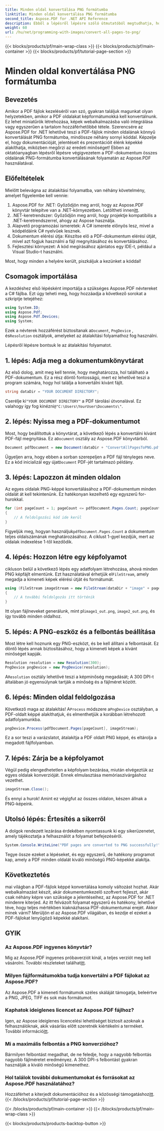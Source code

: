 ```yaml
---
title: Minden oldal konvertálása PNG formátumba
linktitle: Minden oldal konvertálása PNG formátumba
second_title: Aspose.PDF for .NET API Reference
description: Ebből a lépésről lépésre szóló útmutatóból megtudhatja, hogyan konvertálhat PDF-oldalakat PNG-formátumba az Aspose.PDF for .NET használatával. Tökéletes fejlesztők és rajongók számára.
weight: 60
url: /hu/net/programming-with-images/convert-all-pages-to-png/
---
```


{{< blocks/products/pf/main-wrap-class >}}
{{< blocks/products/pf/main-container >}}
{{< blocks/products/pf/tutorial-page-section >}}

# Minden oldal konvertálása PNG formátumba

## Bevezetés

Amikor a PDF fájlok kezeléséről van szó, gyakran találjuk magunkat olyan helyzetekben, amikor a PDF oldalakat képformátumokká kell konvertálnunk. Ez lehet miniatűrök létrehozása, képek webalkalmazásba való integrálása vagy egyszerűen a tartalom hozzáférhetőbbé tétele. Szerencsére az Aspose.PDF for .NET lehetővé teszi a PDF-fájlok minden oldalának könnyű konvertálását PNG formátumba, mindössze néhány sornyi kóddal. Képzelje el, hogy dokumentációját, jelentéseit és prezentációit élénk képekké alakíthatja, miközben megőrzi az eredeti minőséget! Ebben az oktatóanyagban lépésről lépésre végigvezetem a PDF-dokumentum összes oldalának PNG-formátumba konvertálásának folyamatán az Aspose.PDF használatával. 

## Előfeltételek

Mielőtt belevágna az átalakítási folyamatba, van néhány követelmény, amelyet figyelembe kell vennie:

1. Aspose.PDF for .NET: Győződjön meg arról, hogy az Aspose.PDF könyvtár telepítve van a .NET-környezetben. Letöltheti innen[itt](https://releases.aspose.com/pdf/net/).
2. .NET-keretrendszer: Győződjön meg arról, hogy projektje kompatibilis a .NET-keretrendszerrel, ahogy az Aspose használja.
3. Alapvető programozási ismeretek: A C# ismerete előnyös lesz, mivel a kódpéldáink C# nyelvűek lesznek.
4. Dokumentum elérési útja: Készítse elő a PDF-dokumentum elérési útját, mivel azt fogjuk használni a fájl megnyitásához és konvertálásához.
5. Fejlesztési környezet: A kód megírásához ajánlatos egy IDE-t, például a Visual Studio-t használni. 

Most, hogy minden a helyére került, piszkáljuk a kezünket a kóddal!

## Csomagok importálása

A kezdéshez első lépésként importálja a szükséges Aspose.PDF névtereket a C# fájlba. Ezt úgy teheti meg, hogy hozzáadja a következő sorokat a szkriptje tetejéhez:

```csharp
using System.IO;
using Aspose.Pdf;
using Aspose.Pdf.Devices;
using System;
```

 Ezek a névterek hozzáférést biztosítanak a`Document`, `PngDevice` , és`Resolution` osztályok, amelyeket az átalakítási folyamathoz fog használni.

Lépésről lépésre bontsuk le az átalakítási folyamatot.

## 1. lépés: Adja meg a dokumentumkönyvtárat

Az első dolog, amit meg kell tennie, hogy meghatározza, hol található a PDF-dokumentum. Ez a rész döntő fontosságú, mert ez lehetővé teszi a program számára, hogy hol találja a konvertálni kívánt fájlt.

```csharp
string dataDir = "YOUR DOCUMENT DIRECTORY";
```

 Cserélje ki`"YOUR DOCUMENT DIRECTORY"` a PDF tárolási útvonalával. Ez valahogy így fog kinézni`@"C:\Users\YourUser\Documents\"`.

## 2. lépés: Nyissa meg a PDF-dokumentumot

 Most, hogy beállítottuk a könyvtárat, a következő lépés a konvertálni kívánt PDF-fájl megnyitása. Ez a`Document` osztály az Aspose.PDF könyvtárból.

```csharp
Document pdfDocument = new Document(dataDir + "ConvertAllPagesToPNG.pdf");
```

 Ügyeljen arra, hogy ebben a sorban szerepeljen a PDF fájl tényleges neve. Ez a kód inicializál egy újat`Document` PDF-jét tartalmazó példány.

## 3. lépés: Lapozzon át minden oldalon

Az egyes oldalak PNG-képpé konvertálásához a PDF-dokumentum minden oldalát át kell tekintenünk. Ez hatékonyan kezelhető egy egyszerű for-hurokkal.

```csharp
for (int pageCount = 1; pageCount <= pdfDocument.Pages.Count; pageCount++)
{
    // A feldolgozási kód ide kerül
}
```

 Figyeljük meg, hogyan használjuk`pdfDocument.Pages.Count` a dokumentum teljes oldalszámának meghatározásához. A ciklust 1-gyel kezdjük, mert az oldalak indexelése 1-től kezdődik.

## 4. lépés: Hozzon létre egy képfolyamot

 cikluson belül a következő lépés egy adatfolyam létrehozása, ahová minden PNG képfájlt elmentünk. Ezt használatával érhetjük el`FileStream`, amely megadja a kimeneti képek elérési útját és formátumát.

```csharp
using (FileStream imageStream = new FileStream(dataDir + "image" + pageCount + "_out.png", FileMode.Create))
{
    // A további feldolgozás itt történik
}
```

 Itt olyan fájlneveket generálunk, mint pl`image1_out.png`, `image2_out.png`, és így tovább minden oldalhoz.

## 5. lépés: A PNG-eszköz és a felbontás beállítása

Most létre kell hoznunk egy PNG-eszközt, és be kell állítani a felbontását. Ez döntő lépés annak biztosításához, hogy a kimeneti képek a kívánt minőséget kapják.

```csharp
Resolution resolution = new Resolution(300);
PngDevice pngDevice = new PngDevice(resolution);
```

 A`Resolution` osztály lehetővé teszi a képminőség megadását; A 300 DPI-t általában jó egyensúlynak tartják a minőség és a fájlméret között.

## 6. lépés: Minden oldal feldolgozása

 Következő maga az átalakítás! A`Process` módszere a`PngDevice` osztályban, a PDF-oldalt képpé alakíthatjuk, és elmenthetjük a korábban létrehozott adatfolyamunkba.

```csharp
pngDevice.Process(pdfDocument.Pages[pageCount], imageStream);
```

Ez a sor teszi a varázslatot, átalakítja a PDF oldalt PNG képpé, és eltárolja a megadott fájlfolyamban.

## 7. lépés: Zárja be a képfolyamot

Végül pedig elengedhetetlen a képfolyam bezárása, miután elvégeztük az egyes oldalak konverzióját. Ennek elmulasztása memóriaszivárgáshoz vezethet.

```csharp
imageStream.Close();
```

És ennyi a hurok! Amint ez végigfut az összes oldalon, készen állnak a PNG-képeink.

## Utolsó lépés: Értesítés a sikerről

A dolgok rendezett lezárása érdekében nyomtassunk ki egy sikerüzenetet, amely tájékoztatja a felhasználót a folyamat befejezéséről.

```csharp
System.Console.WriteLine("PDF pages are converted to PNG successfully!");
```

Tegye össze ezeket a lépéseket, és egy egyszerű, de hatékony programot kap, amely a PDF minden oldalát kiváló minőségű PNG-képekké alakítja.

## Következtetés

mai világban a PDF-fájlok képpé konvertálása komoly változást hozhat. Akár webalkalmazást készít, akár dokumentumkezelő szoftvert fejleszt, akár csak néhány képre van szüksége a jelentéseihez, az Aspose.PDF for .NET mindenre kiterjed. Az itt felvázolt folyamat egyszerű és hatékony, lehetővé téve, hogy teljes mértékben kiaknázhassa PDF-dokumentumai erejét. Akkor minek várni? Merüljön el az Aspose.PDF világában, és kezdje el ezeket a PDF-fájlokat lenyűgöző képekké alakítani.

## GYIK

### Az Aspose.PDF ingyenes könyvtár?
 Míg az Aspose.PDF ingyenes próbaverziót kínál, a teljes verziót meg kell vásárolni. További részleteket találhat[itt](https://purchase.aspose.com/buy).

### Milyen fájlformátumokba tudja konvertálni a PDF fájlokat az Aspose.PDF?
Az Aspose.PDF a kimeneti formátumok széles skáláját támogatja, beleértve a PNG, JPEG, TIFF és sok más formátumot.

### Kaphatok ideiglenes licencet az Aspose.PDF fájlhoz?
 Igen, az Aspose ideiglenes licencelési lehetőséget biztosít azoknak a felhasználóknak, akik vásárlás előtt szeretnék kiértékelni a terméket. További információ[itt](https://purchase.aspose.com/temporary-license/).

### Mi a maximális felbontás a PNG konverzióhoz?
Bármilyen felbontást megadhat, de ne feledje, hogy a nagyobb felbontás nagyobb fájlméretet eredményez. A 300 DPI-s felbontást gyakran használják a kiváló minőségű kimenethez.

### Hol találok további dokumentumokat és forrásokat az Aspose.PDF használatához?
 Hozzáférhet a kiterjedt dokumentációhoz és a közösségi támogatáshoz[itt](https://reference.aspose.com/pdf/net/).
{{< /blocks/products/pf/tutorial-page-section >}}

{{< /blocks/products/pf/main-container >}}
{{< /blocks/products/pf/main-wrap-class >}}

{{< blocks/products/products-backtop-button >}}
